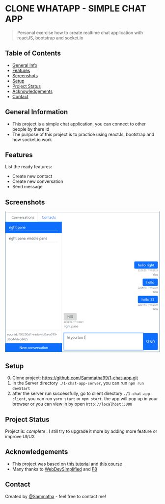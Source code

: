 # CLONE WHATAPP - SIMPLE CHAT APP

> Personal exercise how to create realtime chat application with reactJS, bootstrap and socket.io

## Table of Contents

- [General Info](#general-information)
- [Features](#features)
- [Screenshots](#screenshots)
- [Setup](#setup)
- [Project Status](#project-status)
- [Acknowledgements](#acknowledgements)
- [Contact](#contact)

## General Information

- This project is a simple chat application, you can connect to other people by there Id
- The purpose of this project is to practice using reactJs, bootstrap and how socket.io work

## Features

List the ready features:

- Create new contact
- Create new conversation
- Send message

## Screenshots

![Example screenshot](./assets/imgs/demo.PNG)

## Setup

0. Clone project: https://github.com/Sammatha99/1-chat-app.git
1. In the Server directory `./1-chat-app-server`, you can run `npm run devStart`
2. after the server run successfully, go to client directory `./1-chat-app-client`, you can run `yarn start` or `npm start`. the app will pop up in your browser or you can view in by open `http://localhost:3000`

## Project Status

Project is: _complete_ .
I still try to upgrade it more by adding more feature or improve UI/UX

## Acknowledgements

- This project was based on [this tutorial](https://www.youtube.com/watch?v=tBr-PybP_9c) and [this course](https://www.youtube.com/watch?v=ZKEqqIO7n-k)
- Many thanks to [WebDevSimplified](https://github.com/WebDevSimplified) and [F8](https://fullstack.edu.vn/)

## Contact

Created by [@Sammatha](https://github.com/Sammatha99/) - feel free to contact me!
